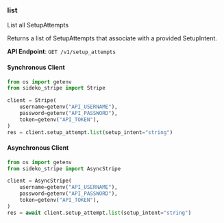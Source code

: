 
### list <a name="list"></a>
List all SetupAttempts

<p>Returns a list of SetupAttempts that associate with a provided SetupIntent.</p>

**API Endpoint**: `GET /v1/setup_attempts`

#### Synchronous Client

```python
from os import getenv
from sideko_stripe import Stripe

client = Stripe(
    username=getenv("API_USERNAME"),
    password=getenv("API_PASSWORD"),
    token=getenv("API_TOKEN"),
)
res = client.setup_attempt.list(setup_intent="string")
```

#### Asynchronous Client

```python
from os import getenv
from sideko_stripe import AsyncStripe

client = AsyncStripe(
    username=getenv("API_USERNAME"),
    password=getenv("API_PASSWORD"),
    token=getenv("API_TOKEN"),
)
res = await client.setup_attempt.list(setup_intent="string")
```
